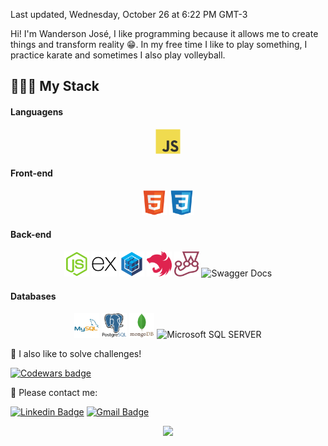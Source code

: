 Last updated, Wednesday, October 26 at 6:22 PM GMT-3

Hi! I'm Wanderson José, I like programming because it allows me to create things and transform reality 😁.
In my free time I like to play something, I practice karate and sometimes I also play volleyball.

## 🧑🏾‍💻 My Stack

<p>
    <h4>Languagens</h4>
</p>

<p align="center">
    <img src="https://raw.githubusercontent.com/devicons/devicon/master/icons/javascript/javascript-original.svg" alt="JavaScript" width="40" height="40"/>
</p>

<p> 
    <h4>Front-end</h4> 
</p>

<p align="center">
    <img src="https://raw.githubusercontent.com/devicons/devicon/master/icons/html5/html5-original.svg" alt="HTML5" width="40" height="40"/>
    <img src="https://raw.githubusercontent.com/devicons/devicon/master/icons/css3/css3-original.svg" alt="CSS3" width="40" height="40"/>
</p>

<p> 
    <h4>Back-end</h4> 
</p>

<p align="center">
    <img src="https://raw.githubusercontent.com/devicons/devicon/master/icons/nodejs/nodejs-original.svg" alt="NodeJS" width="40" height="40"/>
    <img src="https://raw.githubusercontent.com/devicons/devicon/master/icons/express/express-original.svg" alt="Express" width="40" height="40"/>
    <img src="https://raw.githubusercontent.com/devicons/devicon/master/icons/sequelize/sequelize-original.svg" alt="Sequelize ORM" width="40" height="40"/>
    <img src="https://raw.githubusercontent.com/devicons/devicon/master/icons/nestjs/nestjs-plain.svg" alt="NestJS" width="40" height="40"/>
    <img src="https://raw.githubusercontent.com/devicons/devicon/master/icons/jest/jest-plain.svg" alt="Jest" width="40" height="40"/>
    <img src="https://miro.medium.com/max/300/1*2DKX6fd0wlVbbjff_noWHg.png" alt="Swagger Docs" width="40" height="40"/> </a> 
</p>

<p> 
    <h4>Databases</h4> 
</p>

<p align="center">
    <img src="https://raw.githubusercontent.com/devicons/devicon/master/icons/mysql/mysql-original-wordmark.svg" alt="MySQL" width="40" height="40"/>
    <img src="https://raw.githubusercontent.com/devicons/devicon/master/icons/postgresql/postgresql-original-wordmark.svg" alt="PostgreSQL" width="40" height="40"/>
    <img src="https://raw.githubusercontent.com/devicons/devicon/master/icons/mongodb/mongodb-original-wordmark.svg" alt="MongoDB" width="40" height="40"/>
    <img src="https://www.svgrepo.com/show/303229/microsoft-sql-server-logo.svg" alt="Microsoft SQL SERVER" width="40" height="40"/>
</p>

😬 I also like to solve challenges!

<a class="header-badge" target="_blank" href="https://www.codewars.com/users/devwander">
    <img alt="Codewars badge" src="https://www.codewars.com/users/devwander/badges/micro">
</a>

:email: Please contact me: 

[![Linkedin Badge](https://img.shields.io/badge/-WandersonJosé-blue?style=flat-square&logo=Linkedin&logoColor=white&link=https://www.linkedin.com/in/wanderson-josé-1aa2261a2)](https://www.linkedin.com/in/wanderson-josé-1aa2261a2/)
[![Gmail Badge](https://img.shields.io/badge/-josewanderson173@gmail.com-c14438?style=flat-square&logo=Gmail&logoColor=white&link=mailto:josewanderson173@gmail.com)](mailto:josewanderson173@gmail.com)

<p align="center">
    <img src="https://github-readme-stats.vercel.app/api?username=devwander&show_icons=true&theme=radical" width="425px" />
</p>
